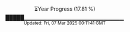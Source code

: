 <p align="center">
⏳Year Progress (17.81 %)<br>
█████▁▁▁▁▁▁▁▁▁▁▁▁▁▁▁▁▁▁▁▁▁▁▁▁▁ <br>
<sub>Updated: Fri, 07 Mar 2025 00:11:41 GMT</sub>
</p>


